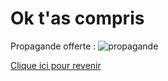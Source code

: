 # Ok t'as compris

Propagande offerte :
![[propagande](./5-Documentation.md)](../images/stalinerac.jpg)

[Clique ici pour revenir]()